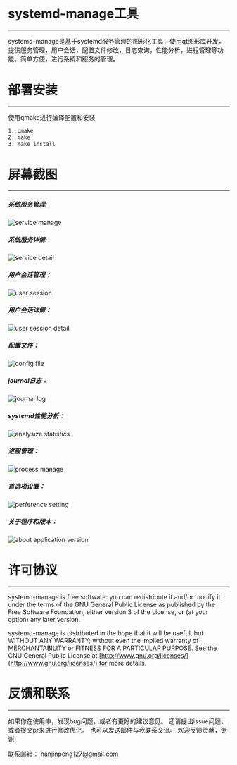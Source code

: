 # systemd-manage工具
---
systemd-manage是基于systemd服务管理的图形化工具，使用qt图形库开发，提供服务管理，用户会话，配置文件修改，日志查询，性能分析，进程管理等功能。简单方便，进行系统和服务的管理。

# 部署安装
---
使用qmake进行编译配置和安装
```bash
1. qmake
2. make
3. make install
```


# 屏幕截图
---
##### 系统服务管理:
![service manage](images/zh/service-manage-view-1.png)

##### 系统服务详情:
![service detail](images/zh/service-detail-view-1.png)

##### 用户会话管理：
![user session](images/zh/user-session-view-1.png)

##### 用户会话详情：
![user session detail](images/zh/user-session-detail-1.png)

##### 配置文件：
![config file](images/zh/config-file-view-1.png)

##### journal日志：
![journal log](images/zh/journal-log-view-1.png)

##### systemd性能分析：
![analysize statistics](images/zh/analysize-statistics-view-1.png)

##### 进程管理：
![process manage](images/zh/process-manage-view-1.png)

##### 首选项设置：
![perference setting](images/zh/setting-view-1.png)

##### 关于程序和版本：
![about application version](images/zh/about-view-1.png)


# 许可协议
---
systemd-manage is free software: you can redistribute it and/or modify it under the terms of the GNU General Public License as published by the Free Software Foundation, either version 3 of the License, or (at your option) any later version.

systemd-manage is distributed in the hope that it will be useful, but WITHOUT ANY WARRANTY; without even the implied warranty of MERCHANTABILITY or FITNESS FOR A PARTICULAR PURPOSE. See the GNU General Public License at [http://www.gnu.org/licenses/](http://www.gnu.org/licenses/) for more details.


# 反馈和联系
---
如果你在使用中，发现bug问题，或者有更好的建议意见。
还请提出issue问题，或者提交pr来进行修改优化。
也可以发送邮件与我联系交流。
欢迎反馈贡献，谢谢!

联系邮箱： hanjinpeng127@gmail.com












